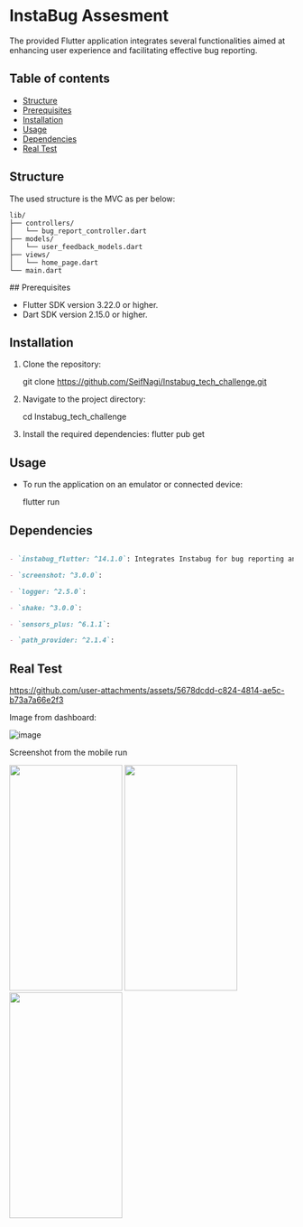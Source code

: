 # InstaBug Assesment

​The provided Flutter application integrates several functionalities aimed at enhancing user experience and facilitating effective bug reporting.

## Table of contents
* [Structure](#structure)
* [Prerequisites](#prerequisites)
* [Installation](#installation)
* [Usage](#usage)
* [Dependencies](#dependencies)
* [Real Test](#real-test)


## Structure
The used structure is the MVC as per below:

``` 
lib/
├── controllers/
│   └── bug_report_controller.dart
├── models/
│   └── user_feedback_models.dart
├── views/
│   └── home_page.dart
└── main.dart
``` 
<a name="prerequisites"/>
## Prerequisites

- Flutter SDK version 3.22.0 or higher.
- Dart SDK version 2.15.0 or higher.

## Installation

1. Clone the repository:

   git clone https://github.com/SeifNagi/Instabug_tech_challenge.git
   
2. Navigate to the project directory:

   cd Instabug_tech_challenge
   
3. Install the required dependencies:
   flutter pub get

## Usage

- To run the application on an emulator or connected device:

  flutter run

## Dependencies

```markdown

- `instabug_flutter: ^14.1.0`: Integrates Instabug for bug reporting and user feedback

- `screenshot: ^3.0.0`:

- `logger: ^2.5.0`:

- `shake: ^3.0.0`: 

- `sensors_plus: ^6.1.1`:

- `path_provider: ^2.1.4`:
```

## Real Test

https://github.com/user-attachments/assets/5678dcdd-c824-4814-ae5c-b73a7a66e2f3


Image from dashboard:

![image](https://github.com/user-attachments/assets/635417e4-8523-4e5f-b984-62ce118a33a9)

Screenshot from the mobile run

<img src= "https://github.com/user-attachments/assets/6f330551-8614-4831-992b-61512667a396"  width="200" height="400" />

<img src= "https://github.com/user-attachments/assets/bf9adb58-11cc-4ab0-8210-d09a677ed33c" width="200" height="400" />
<img src= "https://github.com/user-attachments/assets/7924e6ae-4863-4578-8635-293e3047312b"  width="200" height="400" />


